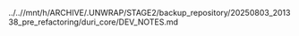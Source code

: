 ../..//mnt/h/ARCHIVE/.UNWRAP/STAGE2/backup_repository/20250803_201338_pre_refactoring/duri_core/DEV_NOTES.md